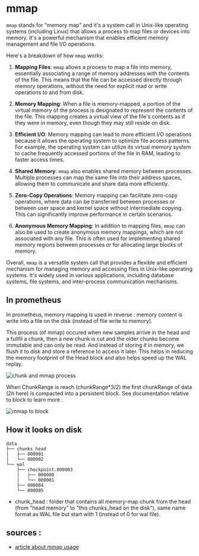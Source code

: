 # mmap

`mmap` stands for "memory map" and it's a system call in Unix-like operating systems (including Linux) that allows a process to map files or devices into memory. It's a powerful mechanism that enables efficient memory management and file I/O operations.

Here's a breakdown of how `mmap` works:

1. **Mapping Files**: `mmap` allows a process to map a file into memory, essentially associating a range of memory addresses with the contents of the file. This means that the file can be accessed directly through memory operations, without the need for explicit read or write operations to and from disk.

2. **Memory Mapping**: When a file is memory-mapped, a portion of the virtual memory of the process is designated to represent the contents of the file. This mapping creates a virtual view of the file's contents as if they were in memory, even though they may still reside on disk.

3. **Efficient I/O**: Memory mapping can lead to more efficient I/O operations because it allows the operating system to optimize file access patterns. For example, the operating system can utilize its virtual memory system to cache frequently accessed portions of the file in RAM, leading to faster access times.

4. **Shared Memory**: `mmap` also enables shared memory between processes. Multiple processes can map the same file into their address spaces, allowing them to communicate and share data more efficiently.

5. **Zero-Copy Operations**: Memory mapping can facilitate zero-copy operations, where data can be transferred between processes or between user space and kernel space without intermediate copying. This can significantly improve performance in certain scenarios.

6. **Anonymous Memory Mapping**: In addition to mapping files, `mmap` can also be used to create anonymous memory mappings, which are not associated with any file. This is often used for implementing shared memory regions between processes or for allocating large blocks of memory.

Overall, `mmap` is a versatile system call that provides a flexible and efficient mechanism for managing memory and accessing files in Unix-like operating systems. It's widely used in various applications, including database systems, file systems, and inter-process communication mechanisms.


## In prometheus

In prometheus, memory mapping is used in reverse : memory content is write into a file on the disk (instead of file write to memory).

This process (of mmap) occured when new samples arrive in the head and a fullfil a chunk, then a new chunk is cut and the older chunks become immutable and can only be read. And instead of storing it in memory, we flush it to disk and store a reference to access it later. This helps in reducing the memory footprint of the Head block and also helps speed up the WAL replay.

![chunk and mmap process](https://ganeshvernekar.com/assets/images/tsdb5-1d622e6852dde75dd1dbf97fa930dacf.svg)

When ChunkRange is reach (chunkRange*3/2) the first chunkRange of data (2h here) is compacted into a persistent block. See documentation relative to block to learn more :

![mmap to block](https://ganeshvernekar.com/assets/images/tsdb9-73e001cb1662df81b619a2bafc33351d.svg)

## How it looks on disk

```
data
├── chunks_head
|   ├── 000001
|   └── 000002
└── wal
    ├── checkpoint.000003
    |   ├── 000000
    |   └── 000001
    ├── 000004
    └── 000005
```

- chunk_head : folder that contains all memory-map chunk from the head (from "head memory" to "this chunks_head on the disk"), same name format as WAL file but start with 1 (instead of 0 for wal file).

## sources :

- [article about mmap usage](https://bo-er.github.io/2023-12-21-It-there-a-problem-for-prometheus-to-use-mmap/)